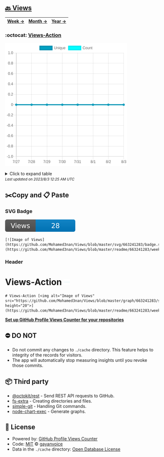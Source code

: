 ## [🔙 Views](https://github.com/Mohamed3nan/Views)
| [**Week →**](https://github.com/Mohamed3nan/Views/blob/master/readme/663241283/week.md) | [**Month →**](https://github.com/Mohamed3nan/Views/blob/master/readme/663241283/month.md) | [**Year →**](https://github.com/Mohamed3nan/Views/blob/master/readme/663241283/year.md) |
| ---- | ---- | ----- |
### :octocat: [Views-Action](https://github.com/Mohamed3nan/Views-Action)
![Image of Views](https://github.com/Mohamed3nan/Views/blob/master/graph/663241283/large/week.png)

<details>
	<summary>Click to expand table</summary>
	<h2>:calendar: Week Page Views Table</h2>
<table>
	<tr>
		<th>
			Last Updated
		</th>
		<th>
			Unique
		</th>
		<th>
			Count
		</th>
	</tr>
	<tr>
		<td>
			<code>2023/8/3</code>
		</td>
		<td>
			<code>0</code>
		</td>
		<td>
			<code>0</code>
		</td>
	</tr>
	<tr>
		<td>
			<code>2023/8/2</code>
		</td>
		<td>
			<code>0</code>
		</td>
		<td>
			<code>0</code>
		</td>
	</tr>
	<tr>
		<td>
			<code>2023/8/1</code>
		</td>
		<td>
			<code>0</code>
		</td>
		<td>
			<code>0</code>
		</td>
	</tr>
	<tr>
		<td>
			<code>2023/7/31</code>
		</td>
		<td>
			<code>0</code>
		</td>
		<td>
			<code>0</code>
		</td>
	</tr>
	<tr>
		<td>
			<code>2023/7/30</code>
		</td>
		<td>
			<code>0</code>
		</td>
		<td>
			<code>0</code>
		</td>
	</tr>
	<tr>
		<td>
			<code>2023/7/29</code>
		</td>
		<td>
			<code>0</code>
		</td>
		<td>
			<code>0</code>
		</td>
	</tr>
	<tr>
		<td>
			<code>2023/7/28</code>
		</td>
		<td>
			<code>0</code>
		</td>
		<td>
			<code>0</code>
		</td>
	</tr>
	<tr>
		<td>
			<code>2023/7/27</code>
		</td>
		<td>
			<code>0</code>
		</td>
		<td>
			<code>0</code>
		</td>
	</tr>
</table>

</details>
<small><i>Last updated on 2023/8/3 12:25 AM UTC</i></small>

## ✂️Copy and 📋 Paste
### SVG Badge
[![Image of Views](https://github.com/Mohamed3nan/Views/blob/master/svg/663241283/badge.svg)](https://github.com/Mohamed3nan/Views/blob/master/readme/663241283/week.md)
```readme
[![Image of Views](https://github.com/Mohamed3nan/Views/blob/master/svg/663241283/badge.svg)](https://github.com/Mohamed3nan/Views/blob/master/readme/663241283/week.md)
```
### Header
# Views-Action [<img alt="Image of Views" src="https://github.com/Mohamed3nan/Views/blob/master/graph/663241283/small/week.png" height="20">](https://github.com/Mohamed3nan/Views/blob/master/readme/663241283/week.md)
```readme
# Views-Action [<img alt="Image of Views" src="https://github.com/Mohamed3nan/Views/blob/master/graph/663241283/small/week.png" height="20">](https://github.com/Mohamed3nan/Views/blob/master/readme/663241283/week.md)
```
[**Set up GitHub Profile Views Counter for your repositories**](https://github.com/gayanvoice/github-profile-views-counter)
## ⛔ DO NOT
- Do not commit any changes to `./cache` directory. This feature helps to integrity of the records for visitors.
- The app will automatically stop measuring insights until you revoke those commits.
## 📦 Third party

- [@octokit/rest](https://www.npmjs.com/package/@octokit/rest) - Send REST API requests to GitHub.
- [fs-extra](https://www.npmjs.com/package/fs-extra) - Creating directories and files.
- [simple-git](https://www.npmjs.com/package/simple-git) - Handling Git commands.
- [node-chart-exec](https://www.npmjs.com/package/node-chart-exec) - Generate graphs.
## 📄 License
- Powered by: [GitHub Profile Views Counter](https://github.com/gayanvoice/github-profile-views-counter)
- Code: [MIT](./LICENSE) © [gayanvoice](https://github.com/gayanvoice/github-profile-views-counter)
- Data in the `./cache` directory: [Open Database License](https://opendatacommons.org/licenses/odbl/1-0/)